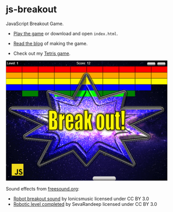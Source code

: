 # js-breakout

JavaScript Breakout Game.

- [Play the game](https://affectionate-shockley-c3f5d7.netlify.app/) or download and open `index.html`.

- [Read the blog](https://michael-karen.medium.com/game-development-breakout-in-javascript-5e5d142d3203) of making the game.

- Check out my [Tetris game](https://github.com/melcor76/js-tetris).

![breakout picture](assets/breakout-title.png)

Sound effects from [freesound.org](https://freesound.org):

- [Robot breakout sound](https://freesound.org/people/Ionicsmusic/sounds/196843/) by Ionicsmusic licensed under CC BY 3.0
- [Robotic level completed]({https://freesound.org/people/SevaRandeep/sounds/233033/) by SevaRandeep licensed under CC BY 3.0
